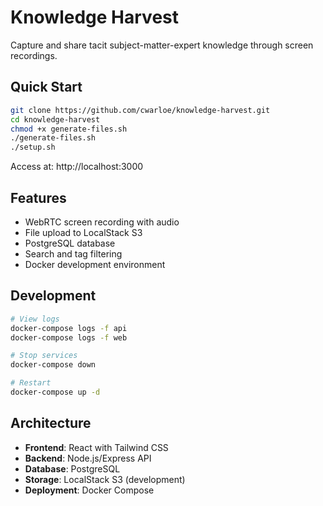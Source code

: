 # Knowledge Harvest

Capture and share tacit subject-matter-expert knowledge through screen recordings.

## Quick Start

```bash
git clone https://github.com/cwarloe/knowledge-harvest.git
cd knowledge-harvest
chmod +x generate-files.sh
./generate-files.sh
./setup.sh
```

Access at: http://localhost:3000

## Features

- WebRTC screen recording with audio
- File upload to LocalStack S3
- PostgreSQL database
- Search and tag filtering
- Docker development environment

## Development

```bash
# View logs
docker-compose logs -f api
docker-compose logs -f web

# Stop services
docker-compose down

# Restart
docker-compose up -d
```

## Architecture

- **Frontend**: React with Tailwind CSS
- **Backend**: Node.js/Express API
- **Database**: PostgreSQL
- **Storage**: LocalStack S3 (development)
- **Deployment**: Docker Compose
